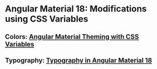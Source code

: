 # Angular Material 18: Modifications using CSS Variables

## Colors: [Angular Material Theming with CSS Variables](https://angular-material.dev/articles/angular-material-theming-css-vars)

## Typography: [Typography in Angular Material 18](https://angular-material.dev/articles/angular-material-18-typography)
